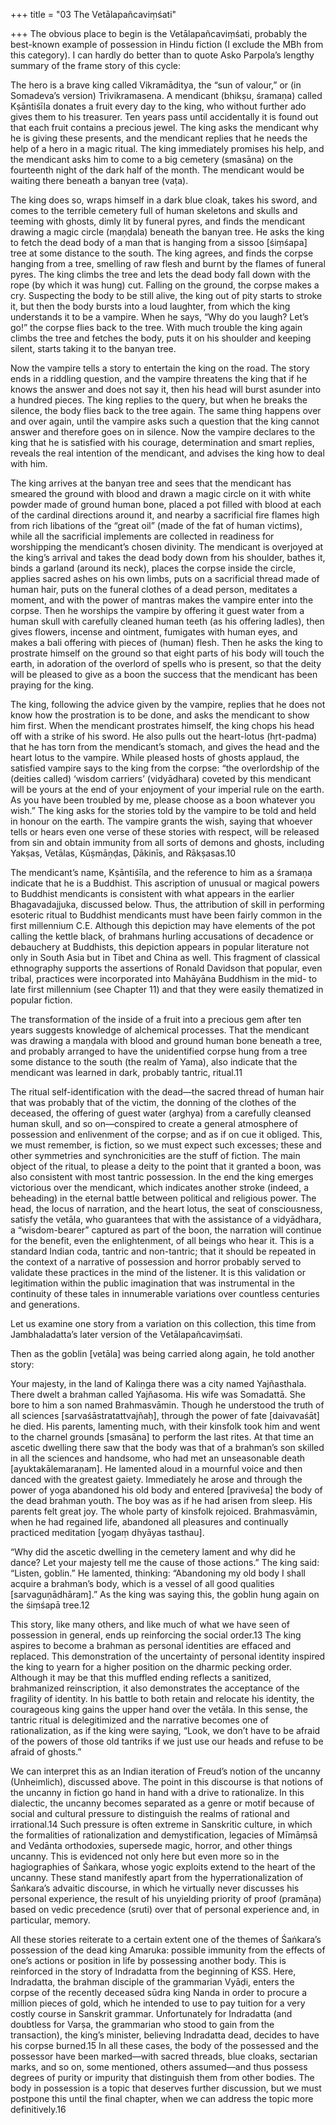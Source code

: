 +++
title = "03 The Vetālapañcaviṃśati"

+++
The obvious place to begin is the Vetālapañcaviṃśati, probably the best-known example of possession in Hindu fiction (I exclude the MBh from this category). I can hardly do better than to quote Asko Parpola’s lengthy summary of the frame story of this cycle:

The hero is a brave king called Vikramāditya, the “sun of valour,” or (in Somadeva’s version) Trivikramasena. A mendicant (bhikṣu, śramaṇa) called Kṣāntiśīla donates a fruit every day to the king, who without further ado gives them to his treasurer. Ten years pass until accidentally it is found out that each fruit contains a precious jewel. The king asks the mendicant why he is giving these presents, and the mendicant replies that he needs the help of a hero in a magic ritual. The king immediately promises his help, and the mendicant asks him to come to a big cemetery (smasāna) on the fourteenth night of the dark half of the month. The mendicant would be waiting there beneath a banyan tree (vaṭa).

The king does so, wraps himself in a dark blue cloak, takes his sword, and comes to the terrible cemetery full of human skeletons and skulls and teeming with ghosts, dimly lit by funeral pyres, and finds the mendicant drawing a magic circle (maṇḍala) beneath the banyan tree. He asks the king to fetch the dead body of a man that is hanging from a sissoo [śiṃśapa] tree at some distance to the south. The king agrees, and finds the corpse hanging from a tree, smelling of raw flesh and burnt by the flames of funeral pyres. The king climbs the tree and lets the dead body fall down with the rope (by which it was hung) cut. Falling on the ground, the corpse makes a cry. Suspecting the body to be still alive, the king out of pity starts to stroke it, but then the body bursts into a loud laughter, from which the king understands it to be a vampire. When he says, “Why do you laugh? Let’s go!” the corpse flies back to the tree. With much trouble the king again climbs the tree and fetches the body, puts it on his shoulder and keeping silent, starts taking it to the banyan tree.

Now the vampire tells a story to entertain the king on the road. The story ends in a riddling question, and the vampire threatens the king that if he knows the answer and does not say it, then his head will burst asunder into a hundred pieces. The king replies to the query, but when he breaks the silence, the body flies back to the tree again. The same thing happens over and over again, until the vampire asks such a question that the king cannot answer and therefore goes on in silence. Now the vampire declares to the king that he is satisfied with his courage, determination and smart replies, reveals the real intention of the mendicant, and advises the king how to deal with him.

The king arrives at the banyan tree and sees that the mendicant has smeared the ground with blood and drawn a magic circle on it with white powder made of ground human bone, placed a pot filled with blood at each of the cardinal directions around it, and nearby a sacrificial fire flames high from rich libations of the “great oil” (made of the fat of human victims), while all the sacrificial implements are collected in readiness for worshipping the mendicant’s chosen divinity. The mendicant is overjoyed at the king’s arrival and takes the dead body down from his shoulder, bathes it, binds a garland (around its neck), places the corpse inside the circle, applies sacred ashes on his own limbs, puts on a sacrificial thread made of human hair, puts on the funeral clothes of a dead person, meditates a moment, and with the power of mantras makes the vampire enter into the corpse. Then he worships the vampire by offering it guest water from a human skull with carefully cleaned human teeth (as his offering ladles), then gives flowers, incense and ointment, fumigates with human eyes, and makes a bali offering with pieces of (human) flesh. Then he asks the king to prostrate himself on the ground so that eight parts of his body will touch the earth, in adoration of the overlord of spells who is present, so that the deity will be pleased to give as a boon the success that the mendicant has been praying for the king.

The king, following the advice given by the vampire, replies that he does not know how the prostration is to be done, and asks the mendicant to show him first. When the mendicant prostrates himself, the king chops his head off with a strike of his sword. He also pulls out the heart-lotus (hṛt-padma) that he has torn from the mendicant’s stomach, and gives the head and the heart lotus to the vampire. While pleased hosts of ghosts applaud, the satisfied vampire says to the king from the corpse: “the overlordship of the (deities called) ‘wisdom carriers’ (vidyādhara) coveted by this mendicant will be yours at the end of your enjoyment of your imperial rule on the earth. As you have been troubled by me, please choose as a boon whatever you wish.” The king asks for the stories told by the vampire to be told and held in honour on the earth. The vampire grants the wish, saying that whoever tells or hears even one verse of these stories with respect, will be released from sin and obtain immunity from all sorts of demons and ghosts, including Yakṣas, Vetālas, Kūṣmāṇḍas, Ḍākinīs, and Rākṣasas.10

The mendicant’s name, Kṣāntiśīla, and the reference to him as a śramaṇa indicate that he is a Buddhist. This ascription of unusual or magical powers to Buddhist mendicants is consistent with what appears in the earlier Bhagavadajjuka, discussed below. Thus, the attribution of skill in performing esoteric ritual to Buddhist mendicants must have been fairly common in the first millennium C.E. Although this depiction may have elements of the pot calling the kettle black, of brahmans hurling accusations of decadence or debauchery at Buddhists, this depiction appears in popular literature not only in South Asia but in Tibet and China as well. This fragment of classical ethnography supports the assertions of Ronald Davidson that popular, even tribal, practices were incorporated into Mahāyāna Buddhism in the mid- to late first millennium (see Chapter 11) and that they were easily thematized in popular fiction.

The transformation of the inside of a fruit into a precious gem after ten years suggests knowledge of alchemical processes. That the mendicant was drawing a maṇḍala with blood and ground human bone beneath a tree, and probably arranged to have the unidentified corpse hung from a tree some distance to the south (the realm of Yama), also indicate that the mendicant was learned in dark, probably tantric, ritual.11

The ritual self-identification with the dead—the sacred thread of human hair that was probably that of the victim, the donning of the clothes of the deceased, the offering of guest water (arghya) from a carefully cleansed human skull, and so on—conspired to create a general atmosphere of possession and enlivenment of the corpse; and as if on cue it obliged. This, we must remember, is fiction, so we must expect such excesses; these and other symmetries and synchronicities are the stuff of fiction. The main object of the ritual, to please a deity to the point that it granted a boon, was also consistent with most tantric possession. In the end the king emerges victorious over the mendicant, which indicates another stroke (indeed, a beheading) in the eternal battle between political and religious power. The head, the locus of narration, and the heart lotus, the seat of consciousness, satisfy the vetāla, who guarantees that with the assistance of a vidyādhara, a “wisdom-bearer” captured as part of the boon, the narration will continue for the benefit, even the enlightenment, of all beings who hear it. This is a standard Indian coda, tantric and non-tantric; that it should be repeated in the context of a narrative of possession and horror probably served to validate these practices in the mind of the listener. It is this validation or legitimation within the public imagination that was instrumental in the continuity of these tales in innumerable variations over countless centuries and generations.

Let us examine one story from a variation on this collection, this time from Jambhaladatta’s later version of the Vetālapañcaviṃśati.

Then as the goblin [vetāla] was being carried along again, he told another story:

Your majesty, in the land of Kaliṇga there was a city named Yajñasthala. There dwelt a brahman called Yajñasoma. His wife was Somadattā. She bore to him a son named Brahmasvāmin. Though he understood the truth of all sciences [sarvaśāstratattvajñaḥ], through the power of fate [daivavaśāt] he died. His parents, lamenting much, with their kinsfolk took him and went to the charnel grounds [smasāna] to perform the last rites. At that time an ascetic dwelling there saw that the body was that of a brahman’s son skilled in all the sciences and handsome, who had met an unseasonable death [ayuktakālemaraṇam]. He lamented aloud in a mournful voice and then danced with the greatest gaiety. Immediately he arose and through the power of yoga abandoned his old body and entered [praviveśa] the body of the dead brahman youth. The boy was as if he had arisen from sleep. His parents felt great joy. The whole party of kinsfolk rejoiced. Brahmasvāmin, when he had regained life, abandoned all pleasures and continually practiced meditation [yogaṃ dhyāyas tasthau].

“Why did the ascetic dwelling in the cemetery lament and why did he dance? Let your majesty tell me the cause of those actions.” The king said: “Listen, goblin.” He lamented, thinking: “Abandoning my old body I shall acquire a brahman’s body, which is a vessel of all good qualities [sarvaguṇādhāram].” As the king was saying this, the goblin hung again on the śiṃśapā tree.12

This story, like many others, and like much of what we have seen of possession in general, ends up reinforcing the social order.13 The king aspires to become a brahman as personal identities are effaced and replaced. This demonstration of the uncertainty of personal identity inspired the king to yearn for a higher position on the dharmic pecking order. Although it may be that this muffled ending reflects a sanitized, brahmanized reinscription, it also demonstrates the acceptance of the fragility of identity. In his battle to both retain and relocate his identity, the courageous king gains the upper hand over the vetāla. In this sense, the tantric ritual is delegitimized and the narrative becomes one of rationalization, as if the king were saying, “Look, we don’t have to be afraid of the powers of those old tantriks if we just use our heads and refuse to be afraid of ghosts.”

We can interpret this as an Indian iteration of Freud’s notion of the uncanny (Unheimlich), discussed above. The point in this discourse is that notions of the uncanny in fiction go hand in hand with a drive to rationalize. In this dialectic, the uncanny becomes separated as a genre or motif because of social and cultural pressure to distinguish the realms of rational and irrational.14 Such pressure is often extreme in Sanskritic culture, in which the formalities of rationalization and demystification, legacies of Mīmāṃsā and Vedānta orthodoxies, supersede magic, horror, and other things uncanny. This is evidenced not only here but even more so in the hagiographies of Śaṅkara, whose yogic exploits extend to the heart of the uncanny. These stand manifestly apart from the hyperrationalization of Śaṅkara’s advaitic discourse, in which he virtually never discusses his personal experience, the result of his unyielding priority of proof (pramāṇa) based on vedic precedence (sruti) over that of personal experience and, in particular, memory.

All these stories reiterate to a certain extent one of the themes of Śaṅkara’s possession of the dead king Amaruka: possible immunity from the effects of one’s actions or position in life by possessing another body. This is reinforced in the story of Indradatta from the beginning of KSS. Here, Indradatta, the brahman disciple of the grammarian Vyāḍi, enters the corpse of the recently deceased sūdra king Nanda in order to procure a million pieces of gold, which he intended to use to pay tuition for a very costly course in Sanskrit grammar. Unfortunately for Indradatta (and doubtless for Varṣa, the grammarian who stood to gain from the transaction), the king’s minister, believing Indradatta dead, decides to have his corpse burned.15 In all these cases, the body of the possessed and the possessor have been marked—with sacred threads, blue cloaks, sectarian marks, and so on, some mentioned, others assumed—and thus possess degrees of purity or impurity that distinguish them from other bodies. The body in possession is a topic that deserves further discussion, but we must postpone this until the final chapter, when we can address the topic more definitively.16
